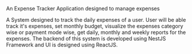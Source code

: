 An Expense Tracker Application designed to manage expenses

A System designed to track the daily expenses of a user.
User will be able track it's expenses, set monthly budget, visualize the expenses category wise or payment mode wise, get daily, monthly
and weekly reports for the expenses.
The backend of this system is developed using NestJS Framework and UI is designed using ReactJS.
